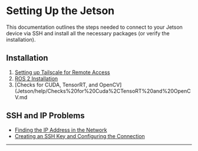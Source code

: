 # Setting Up the Jetson

This documentation outlines the steps needed to connect to your Jetson device via SSH and install all the necessary packages (or verify the installation).

## Installation

1. [Setting up Tailscale for Remote Access](Jetson/help/Setting%20up%20Tailscale%20for%20Remote%20Access.md)
2. [ROS 2 Installation](Jetson/help/ros2installation.md)
3. [Checks for CUDA, TensorRT, and OpenCV](Jetson/help/Checks%20for%20Cuda%2CTensoRT%20and%20OpenCV.md

## SSH and IP Problems

- [Finding the IP Address in the Network](Jetson/help/Finding%20the%20IP%20Address%20in%20the%20Network.md)
- [Creating an SSH Key and Configuring the Connection](Jetson/help/Creating%20an%20SSH%20Key%20and%20Configuring%20the%20Connection.md)

---
